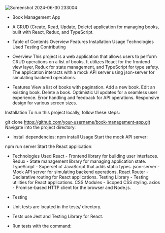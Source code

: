 ![Screenshot 2024-06-30 233004](https://github.com/sam-pazouki/React-CRUD/assets/68926038/2b960ba3-893b-458b-bcd8-52347920cf3f)

- Book Management App

- A CRUD (Create, Read, Update, Delete) application for managing books, built with React, Redux, and TypeScript.

- Table of Contents
Overview
Features
Installation
Usage
Technologies Used
Testing
Contributing
- Overview
This project is a web application that allows users to perform CRUD operations on a list of books. It utilizes React for the frontend view layer, Redux for state management, and TypeScript for type safety. The application interacts with a mock API server using json-server for simulating backend operations.

- Features
View a list of books with pagination.
Add a new book.
Edit an existing book.
Delete a book.
Optimistic UI updates for a seamless user experience.
Error handling and feedback for API operations.
Responsive design for various screen sizes.


Installation
To run this project locally, follow these steps:


git clone https://github.com/your-username/book-management-app.git
Navigate into the project directory:

- Install dependencies:
npm install
Usage
Start the mock API server:

npm run server
Start the React application:

- Technologies Used
React - Frontend library for building user interfaces.
Redux - State management library for managing application state.
TypeScript - Superset of JavaScript that adds static types.
json-server - Mock API server for simulating backend operations.
React Router - Declarative routing for React applications.
Testing Library - Testing utilities for React applications.
CSS Modules - Scoped CSS styling.
axios - Promise-based HTTP client for the browser and Node.js.

- Testing
- Unit tests are located in the tests/ directory.

- Tests use Jest and Testing Library for React.

- Run tests with the command:










